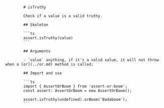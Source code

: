             # isTruthy

            Check if a value is a valid truthy.

            ## Skeleton

            ```ts
            assert.isTruthy(value)
            ```

            ## Arguments

            - `value` anything, if it's a valid value, it will not throw when a [or](../or.md) method is called;

            ## Import and use

            ```ts
            import { AssertOrBoom } from 'assert-or-boom';
            const assert: AssertOrBoom = new AssertOrBoom();

            assert.isTruthy(undefined).orBoom('Badaboom');
            ```
